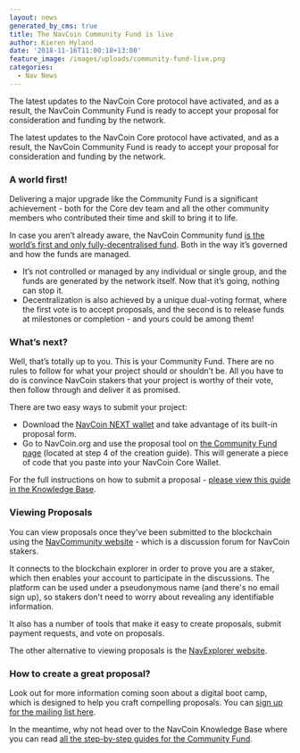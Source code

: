 ```yaml
---
layout: news
generated_by_cms: true
title: The NavCoin Community Fund is live
author: Kieren Hyland
date: '2018-11-16T11:00:18+13:00'
feature_image: /images/uploads/community-fund-live.png
categories:
  - Nav News
---
```

The latest updates to the NavCoin Core protocol have activated, and as a result, the NavCoin Community Fund is ready to accept your proposal for consideration and funding by the network. 

The latest updates to the NavCoin Core protocol have activated, and as a result, the NavCoin Community Fund is ready to accept your proposal for consideration and funding by the network. 

### A world first!

Delivering a major upgrade like the Community Fund is a significant achievement - both for the Core dev team and all the other community members who contributed their time and skill to bring it to life. 

In case you aren’t already aware, the NavCoin Community fund [is the world’s first and only fully-decentralised fund](https://navcoin.org/en/notices/2018-10-24-navcoin-core-4-4-0/). Both in the way it’s governed and how the funds are managed. 

* It’s not controlled or managed by any individual or single group, and the funds are generated by the network itself. Now that it’s going, nothing can stop it.
* Decentralization is also achieved by a unique dual-voting format, where the first vote is to accept proposals, and the second is to release funds at milestones or completion - and yours could be among them!

### What’s next?

Well, that’s totally up to you. This is your Community Fund. There are no rules to follow for what your project should or shouldn’t be. All you have to do is convince NavCoin stakers that your project is worthy of their vote, then follow through and deliver it as promised. 

There are two easy ways to submit your project:

* Download the [NavCoin NEXT wallet](http://next.navcommunity.net/) and take advantage of its built-in proposal form.
* Go to NavCoin.org and use the proposal tool on [the Community Fund page](https://navcoin.org/en/community-fund/) (located at step 4 of the creation guide). This will generate a piece of code that you paste into your NavCoin Core Wallet.

For the full instructions on how to submit a proposal - [please view this guide in the Knowledge Base](https://info.navcoin.org/knowledge-base/creating-a-community-fund-proposal/).

### Viewing Proposals

You can view proposals once they've been submitted to the blockchain using the [NavCommunity website](https://communityfund.nav.community/) - which is a discussion forum for NavCoin stakers. 

It connects to the blockchain explorer in order to prove you are a staker, which then enables your account to participate in the discussions. The platform can be used under a pseudonymous name (and there's no email sign up), so stakers don't need to worry about revealing any identifiable information.

It also has a number of tools that make it easy to create proposals, submit payment requests, and vote on proposals.

The other alternative to viewing proposals is the [NavExplorer website](https://www.navexplorer.com/community-fund/proposals/pending). 



### How to create a great proposal?

Look out for more information coming soon about a digital boot camp, which is designed to help you craft compelling proposals. You can [sign up for the mailing list here](http://eepurl.com/dNvNQc).

In the meantime, why not head over to the NavCoin Knowledge Base where you can read [all the step-by-step guides for the Community Fund](https://info.navcoin.org/article-categories/community-fund/).
